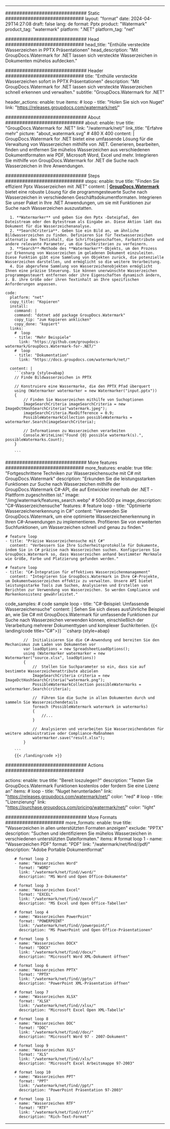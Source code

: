 
---
############################# Static ############################
layout: "format"
date:  2024-04-29T14:27:08
draft: false
lang: de
format: Pptx
product: "Watermark"
product_tag: "watermark"
platform: ".NET"
platform_tag: "net"

############################# Head ############################
head_title: "Enthülle versteckte Wasserzeichen in PPTX Präsentationen"
head_description: "Mit GroupDocs.Watermark for .NET lassen sich versteckte Wasserzeichen in Dokumenten mühelos aufdecken."

############################# Header ############################
title: "Enthülle versteckte Wasserzeichen sofort in PPTX Präsentationen" 
description: "Mit GroupDocs.Watermark for .NET lassen sich versteckte Wasserzeichen schnell erkennen und verwalten."
subtitle: "GroupDocs.Watermark for .NET" 

header_actions:
  enable: true
  items:
    #  loop
    - title: "Holen Sie sich von Nuget"
      link: "https://releases.groupdocs.com/watermark/net/"
      
############################# About ############################
about:
    enable: true
    title: "GroupDocs.Watermark for .NET"
    link: "/watermark/net/"
    link_title: "Erfahre mehr"
    picture: "about_watermark.svg" # 480 X 400
    content: |
       GroupDocs.Watermark for .NET bietet eine umfassende Lösung für die Verwaltung von Wasserzeichen mithilfe von .NET. Generieren, bearbeiten, finden und entfernen Sie mühelos Wasserzeichen aus verschiedenen Dokumentformaten wie PDF, Microsoft Word, Excel und mehr. Integrieren Sie mithilfe von GroupDocs.Watermark for .NET die Suche nach Wasserzeichen in Ihre Anwendungen.

############################# Steps ############################
steps:
    enable: true
    title: "Finden Sie effizient Pptx Wasserzeichen mit .NET"
    content: |
      **[GroupDocs.Watermark](https://products.groupdocs.com/watermark/net/)** bietet eine robuste Lösung für die programmgesteuerte Suche nach Wasserzeichen in verschiedenen Geschäftsdokumentformaten. Integrieren Sie unser Paket in Ihre .NET Anwendungen, um sie mit Funktionen zur Suche nach Wasserzeichen auszustatten.
      
      1. **Watermarker** und geben Sie den Pptx -Dateipfad, den Dateistream oder den Bytestream als Eingabe an. Diese Aktion lädt das Dokument für die Wasserzeichenanalyse.
      2. **SearchCriteria**. Geben Sie ein Bild an, um ähnliche Bildwasserzeichen zu finden. Definieren Sie für Textwasserzeichen alternativ den Textinhalt, die Schrifteigenschaften, Farbattribute und andere relevante Parameter, um die Suchkriterien zu verfeinern.
      3. **Search**-Methode des **Watermarker**-Objekts, um den Prozess zur Erkennung von Wasserzeichen im geladenen Dokument einzuleiten. Diese Funktion gibt eine Sammlung von Objekten zurück, die potenzielle Wasserzeichen darstellen, und ermöglicht so die weitere Verarbeitung.
      4. Die abgerufene Sammlung von Wasserzeichenobjekten ermöglicht Ihnen eine präzise Steuerung. Sie können unerwünschte Wasserzeichen programmgesteuert entfernen oder ihre Eigenschaften dynamisch ändern, z. B. ihre Größe oder ihren Textinhalt an Ihre spezifischen Anforderungen anpassen.
   
    code:
      platform: "net"
      copy_title: "Kopieren"
      install:
        command: |
        command: "dotnet add package GroupDocs.Watermark"
        copy_tip: "zum Kopieren anklicken"
        copy_done: "kopiert"
      links:
        #  loop
        - title: "Mehr Beispiele"
          link: "https://github.com/groupdocs-watermark/GroupDocs.Watermark-for-.NET/"
        #  loop
        - title: "Dokumentation"
          link: "https://docs.groupdocs.com/watermark/net/"
          
      content: |
        ```csharp {style=abap}
        // Finde Bildwasserzeichen in PPTX

        // Konstruiere eine Wassermarke, die den PPTX Pfad überquert
        using (Watermarker watermarker = new Watermarker("input.pptx"))
        {
            // Finden Sie Wasserzeichen mithilfe von Suchoptionen
            ImageSearchCriteria imageSearchCriteria = new ImageDctHashSearchCriteria("watermark.jpeg");
            imageSearchCriteria.MaxDifference = 0.9;
            PossibleWatermarkCollection possibleWatermarks = watermarker.Search(imageSearchCriteria);

            // Informationen zu Wasserzeichen verarbeiten
            Console.WriteLine("Found {0} possible watermark(s).", possibleWatermarks.Count);
        }
        
        ```  

############################# More features ############################
more_features:
  enable: true
  title: "Fortgeschrittene Techniken zur Wasserzeichensuche mit C# mit GroupDocs.Watermark"
  description: "Erkunden Sie die leistungsstarken Funktionen zur Suche nach Wasserzeichen mithilfe der GroupDocs.Watermark C#-API, die auf Entwickler innerhalb der .NET -Plattform zugeschnitten ist."
  image: "/img/watermark/features_search.webp" # 500x500 px
  image_description: "C#-Wasserzeichensuche"
  features:
    # feature loop
    - title: "Optimierte Wasserzeichenerkennung in C#"
      content: "Verwenden Sie GroupDocs.Watermark, um eine optimierte Wasserzeichenerkennung in Ihren C#-Anwendungen zu implementieren. Profitieren Sie von erweiterten Suchfunktionen, um Wasserzeichen schnell und genau zu finden."

    # feature loop
    - title: "Präzise Wasserzeichensuche mit C#"
      content: "Verbessern Sie Ihre Sicherheitsprotokolle für Dokumente, indem Sie in C# präzise nach Wasserzeichen suchen. Konfigurieren Sie GroupDocs.Watermark so, dass Wasserzeichen anhand bestimmter Merkmale wie Größe, Farbe und Platzierung gefunden werden."

    # feature loop
    - title: "C#-Integration für effektives Wasserzeichenmanagement"
      content: "Integrieren Sie GroupDocs.Watermark in Ihre C#-Projekte, um Dokumentwasserzeichen effektiv zu verwalten. Unsere API bietet leistungsstarke Tools zum Suchen, Analysieren und Erstellen von Berichten zur Verwendung von Wasserzeichen. So werden Compliance und Markenkonsistenz gewährleistet."
      
  code_samples:
    # code sample loop
    - title: "C#-Beispiel: Umfassende Wasserzeichensuche"
      content: |
        Sehen Sie sich dieses ausführliche Beispiel an, wie Sie C# mit GroupDocs.Watermark für umfassende Funktionen zur Suche nach Wasserzeichen verwenden können, einschließlich der Verarbeitung mehrerer Dokumenttypen und komplexer Suchkriterien.
        {{< landing/code title="C#">}}
        ```csharp {style=abap}
        
            //  Initialisieren Sie die C#-Anwendung und bereiten Sie den Mechanismus zum Laden von Dokumenten vor
            var loadOptions = new SpreadsheetLoadOptions();
            using (Watermarker watermarker = new Watermarker("source.xlsx", loadOptions))
            {
                //  Stellen Sie Suchparameter so ein, dass sie auf bestimmte Wasserzeichenattribute abzielen
                ImageSearchCriteria criteria = new ImageDctHashSearchCriteria("watermark.png");
                PossibleWatermarkCollection possibleWatermarks = watermarker.Search(criteria);

                //  Führen Sie die Suche in allen Dokumenten durch und sammeln Sie Wasserzeichendetails
                foreach (PossibleWatermark watermark in watermarks)
                {
                    //...
                }

                //  Analysieren und verarbeiten Sie Wasserzeichendaten für weitere administrative oder Compliance-Maßnahmen
                watermarker.save("result.xlsx");
            }

        ```
        {{< /landing/code >}}


############################# Actions ############################

actions:
  enable: true
  title: "Bereit loszulegen?"
  description: "Testen Sie GroupDocs.Watermark Funktionen kostenlos oder fordern Sie eine Lizenz an"
  items:
    #  loop
    - title: "Nuget herunterladen"
      link: "https://releases.groupdocs.com/watermark/net/"
      color: "red"
        #  loop
    - title: "Lizenzierung"
      link: "https://purchase.groupdocs.com/pricing/watermark/net/"
      color: "light"


############################# More Formats #####################
more_formats:
    enable: true
    title: "Wasserzeichen in allen unterstützten Formaten anzeigen"
    exclude: "PPTX"
    description: "Suchen und identifizieren Sie mühelos Wasserzeichen in verschiedenen unterstützten Dateiformaten."
    items: 
        # format loop 1
        - name: "Wasserzeichen PDF"
          format: "PDF"
          link: "/watermark/net/find//pdf/"
          description: "Adobe Portable Dokumentformat"

        # format loop 2
        - name: "Wasserzeichen Word"
          format: "WORD"
          link: "/watermark/net/find//word/"
          description: "MS Word und Open Office-Dokumente"
          
        # format loop 3
        - name: "Wasserzeichen Excel"
          format: "EXCEL"
          link: "/watermark/net/find//excel/"
          description: "MS Excel und Open Office-Tabellen"

        # format loop 4
        - name: "Wasserzeichen PowerPoint"
          format: "POWERPOINT"
          link: "/watermark/net/find//powerpoint/"
          description: "MS PowerPoint und Open Office-Präsentationen"

        # format loop 5
        - name: "Wasserzeichen DOCX"
          format: "DOCX"
          link: "/watermark/net/find//docx/"
          description: "Microsoft Word XML-Dokument öffnen"
          
        # format loop 6
        - name: "Wasserzeichen PPTX"
          format: "PPTX"
          link: "/watermark/net/find//pptx/"
          description: "PowerPoint XML-Präsentation öffnen"
          
        # format loop 7
        - name: "Wasserzeichen XLSX"
          format: "XLSX"
          link: "/watermark/net/find//xlsx/"
          description: "Microsoft Excel Open XML-Tabelle"

        # format loop 8
        - name: "Wasserzeichen DOC"
          format: "DOC"
          link: "/watermark/net/find//doc/"
          description: "Microsoft Word 97 - 2007-Dokument"

        # format loop 9
        - name: "Wasserzeichen XLS"
          format: "XLS"
          link: "/watermark/net/find//xls/"
          description: "Microsoft Excel Arbeitsmappe 97-2003"

        # format loop 10
        - name: "Wasserzeichen PPT"
          format: "PPT"
          link: "/watermark/net/find//ppt/"
          description: "PowerPoint Präsentation 97-2003"

        # format loop 11
        - name: "Wasserzeichen RTF"
          format: "RTF"
          link: "/watermark/net/find//rtf/"
          description: "Rich-Text-Format"

---